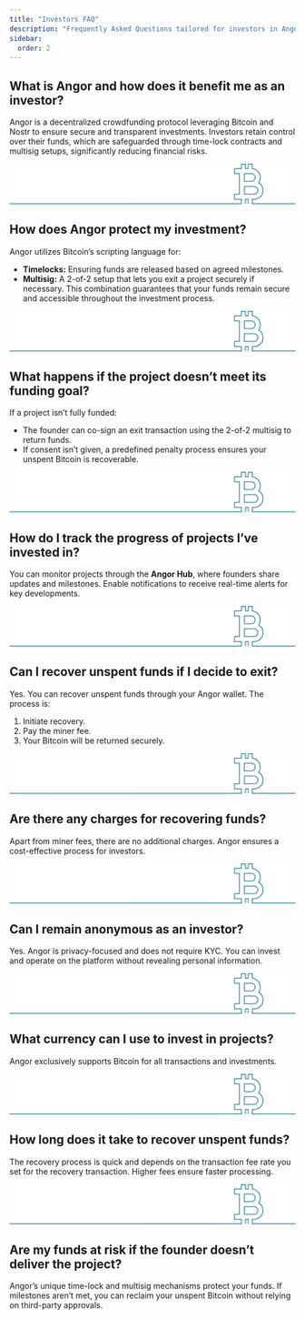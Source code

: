 ```yaml
---
title: "Investors FAQ"
description: "Frequently Asked Questions tailored for investors in Angor."
sidebar:
  order: 2
---
```


## What is Angor and how does it benefit me as an investor?
Angor is a decentralized crowdfunding protocol leveraging Bitcoin and Nostr to ensure secure and transparent investments. Investors retain control over their funds, which are safeguarded through time-lock contracts and multisig setups, significantly reducing financial risks.

![bitcoin](./bitcoin2.svg)

## How does Angor protect my investment?
Angor utilizes Bitcoin’s scripting language for:
- **Timelocks:** Ensuring funds are released based on agreed milestones.
- **Multisig:** A 2-of-2 setup that lets you exit a project securely if necessary.
This combination guarantees that your funds remain secure and accessible throughout the investment process.

![bitcoin](./bitcoin2.svg)

## What happens if the project doesn’t meet its funding goal?
If a project isn’t fully funded:
- The founder can co-sign an exit transaction using the 2-of-2 multisig to return funds.
- If consent isn’t given, a predefined penalty process ensures your unspent Bitcoin is recoverable.

![bitcoin](./bitcoin2.svg)

## How do I track the progress of projects I’ve invested in?
You can monitor projects through the **Angor Hub**, where founders share updates and milestones. Enable notifications to receive real-time alerts for key developments.

![bitcoin](./bitcoin2.svg)

## Can I recover unspent funds if I decide to exit?
Yes. You can recover unspent funds through your Angor wallet. The process is:
1. Initiate recovery.
2. Pay the miner fee.
3. Your Bitcoin will be returned securely.

![bitcoin](./bitcoin2.svg)

## Are there any charges for recovering funds?
Apart from miner fees, there are no additional charges. Angor ensures a cost-effective process for investors.

![bitcoin](./bitcoin2.svg)

## Can I remain anonymous as an investor?
Yes. Angor is privacy-focused and does not require KYC. You can invest and operate on the platform without revealing personal information.

![bitcoin](./bitcoin2.svg)

## What currency can I use to invest in projects?
Angor exclusively supports Bitcoin for all transactions and investments.

![bitcoin](./bitcoin2.svg)

## How long does it take to recover unspent funds?
The recovery process is quick and depends on the transaction fee rate you set for the recovery transaction. Higher fees ensure faster processing.

![bitcoin](./bitcoin2.svg)

## Are my funds at risk if the founder doesn’t deliver the project?
Angor’s unique time-lock and multisig mechanisms protect your funds. If milestones aren’t met, you can reclaim your unspent Bitcoin without relying on third-party approvals.